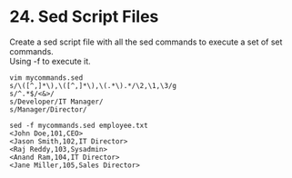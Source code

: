 # 24. Sed Script Files

Create a sed script file with all the sed commands to execute a set of set commands.   
Using -f to execute it.

```
vim mycommands.sed
s/\([^,]*\),\([^,]*\),\(.*\).*/\2,\1,\3/g
s/^.*$/<&>/
s/Developer/IT Manager/
s/Manager/Director/

sed -f mycommands.sed employee.txt
<John Doe,101,CEO>
<Jason Smith,102,IT Director>
<Raj Reddy,103,Sysadmin>
<Anand Ram,104,IT Director>
<Jane Miller,105,Sales Director>
```
